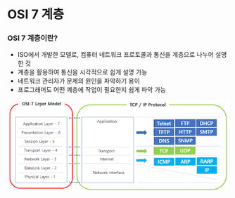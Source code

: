 # OSI 7 계층  

### OSI 7 계층이란?  

- ISO에서 개발한 모델로, 컴퓨터 네트워크 프로토콜과 통신을 계층으로 나누어 설명한 것  
- 계층을 활용하여 통신을 시각적으로 쉽게 설명 가능  
- 네트워크 관리자가 문제의 원인을 파악하기 용이  
- 프로그래머도 어떤 꼐층에 작업이 필요한지 쉽게 파악 가능  

![OSI7계층](../images/osi.PNG)


